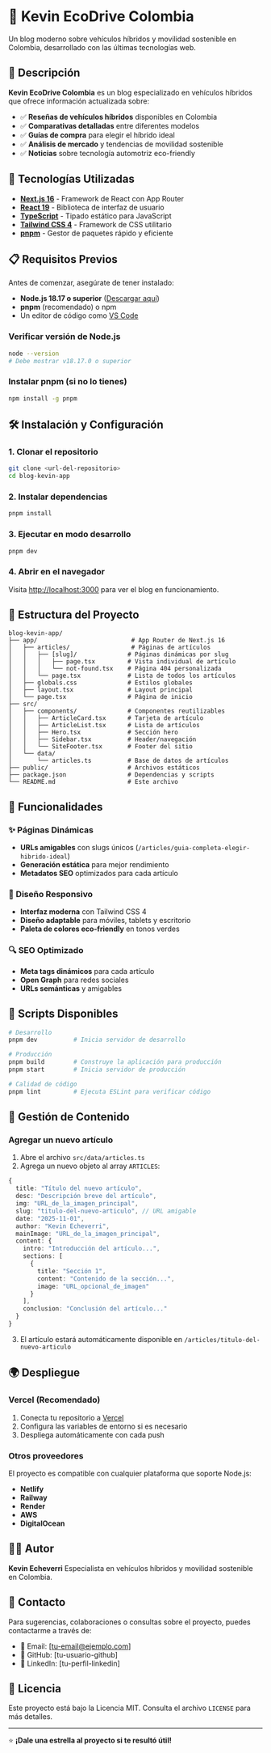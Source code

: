 # 🚗 Kevin EcoDrive Colombia

Un blog moderno sobre vehículos híbridos y movilidad sostenible en Colombia, desarrollado con las últimas tecnologías web.

## 📖 Descripción

**Kevin EcoDrive Colombia** es un blog especializado en vehículos híbridos que ofrece información actualizada sobre:

- ✅ **Reseñas de vehículos híbridos** disponibles en Colombia
- ✅ **Comparativas detalladas** entre diferentes modelos
- ✅ **Guías de compra** para elegir el híbrido ideal
- ✅ **Análisis de mercado** y tendencias de movilidad sostenible
- ✅ **Noticias** sobre tecnología automotriz eco-friendly

## 🚀 Tecnologías Utilizadas

- **[Next.js 16](https://nextjs.org/)** - Framework de React con App Router
- **[React 19](https://react.dev/)** - Biblioteca de interfaz de usuario
- **[TypeScript](https://www.typescriptlang.org/)** - Tipado estático para JavaScript
- **[Tailwind CSS 4](https://tailwindcss.com/)** - Framework de CSS utilitario
- **[pnpm](https://pnpm.io/)** - Gestor de paquetes rápido y eficiente

## 📋 Requisitos Previos

Antes de comenzar, asegúrate de tener instalado:

- **Node.js 18.17 o superior** ([Descargar aquí](https://nodejs.org/))
- **pnpm** (recomendado) o npm
- Un editor de código como [VS Code](https://code.visualstudio.com/)

### Verificar versión de Node.js

```bash
node --version
# Debe mostrar v18.17.0 o superior
```

### Instalar pnpm (si no lo tienes)

```bash
npm install -g pnpm
```

## 🛠️ Instalación y Configuración

### 1. Clonar el repositorio

```bash
git clone <url-del-repositorio>
cd blog-kevin-app
```

### 2. Instalar dependencias

```bash
pnpm install
```

### 3. Ejecutar en modo desarrollo

```bash
pnpm dev
```

### 4. Abrir en el navegador

Visita [http://localhost:3000](http://localhost:3000) para ver el blog en funcionamiento.

## 📁 Estructura del Proyecto

```
blog-kevin-app/
├── app/                          # App Router de Next.js 16
│   ├── articles/                 # Páginas de artículos
│   │   ├── [slug]/              # Páginas dinámicas por slug
│   │   │   ├── page.tsx         # Vista individual de artículo
│   │   │   └── not-found.tsx    # Página 404 personalizada
│   │   └── page.tsx             # Lista de todos los artículos
│   ├── globals.css              # Estilos globales
│   ├── layout.tsx               # Layout principal
│   └── page.tsx                 # Página de inicio
├── src/
│   ├── components/              # Componentes reutilizables
│   │   ├── ArticleCard.tsx      # Tarjeta de artículo
│   │   ├── ArticleList.tsx      # Lista de artículos
│   │   ├── Hero.tsx             # Sección hero
│   │   ├── Sidebar.tsx          # Header/navegación
│   │   └── SiteFooter.tsx       # Footer del sitio
│   └── data/
│       └── articles.ts          # Base de datos de artículos
├── public/                      # Archivos estáticos
├── package.json                 # Dependencias y scripts
└── README.md                    # Este archivo
```

## 🎯 Funcionalidades

### ✨ Páginas Dinámicas

- **URLs amigables** con slugs únicos (`/articles/guia-completa-elegir-hibrido-ideal`)
- **Generación estática** para mejor rendimiento
- **Metadatos SEO** optimizados para cada artículo

### 🎨 Diseño Responsivo

- **Interfaz moderna** con Tailwind CSS 4
- **Diseño adaptable** para móviles, tablets y escritorio
- **Paleta de colores eco-friendly** en tonos verdes

### 🔍 SEO Optimizado

- **Meta tags dinámicos** para cada artículo
- **Open Graph** para redes sociales
- **URLs semánticas** y amigables

## 📝 Scripts Disponibles

```bash
# Desarrollo
pnpm dev          # Inicia servidor de desarrollo

# Producción
pnpm build        # Construye la aplicación para producción
pnpm start        # Inicia servidor de producción

# Calidad de código
pnpm lint         # Ejecuta ESLint para verificar código
```

## 📄 Gestión de Contenido

### Agregar un nuevo artículo

1. Abre el archivo `src/data/articles.ts`
2. Agrega un nuevo objeto al array `ARTICLES`:

```typescript
{
  title: "Título del nuevo artículo",
  desc: "Descripción breve del artículo",
  img: "URL_de_la_imagen_principal",
  slug: "titulo-del-nuevo-articulo", // URL amigable
  date: "2025-11-01",
  author: "Kevin Echeverri",
  mainImage: "URL_de_la_imagen_principal",
  content: {
    intro: "Introducción del artículo...",
    sections: [
      {
        title: "Sección 1",
        content: "Contenido de la sección...",
        image: "URL_opcional_de_imagen"
      }
    ],
    conclusion: "Conclusión del artículo..."
  }
}
```

3. El artículo estará automáticamente disponible en `/articles/titulo-del-nuevo-articulo`

## 🌍 Despliegue

### Vercel (Recomendado)

1. Conecta tu repositorio a [Vercel](https://vercel.com)
2. Configura las variables de entorno si es necesario
3. Despliega automáticamente con cada push

### Otros proveedores

El proyecto es compatible con cualquier plataforma que soporte Node.js:

- **Netlify**
- **Railway**
- **Render**
- **AWS**
- **DigitalOcean**

## 👨‍💻 Autor

**Kevin Echeverri**
Especialista en vehículos híbridos y movilidad sostenible en Colombia.

## 📧 Contacto

Para sugerencias, colaboraciones o consultas sobre el proyecto, puedes contactarme a través de:

- 📧 Email: [tu-email@ejemplo.com]
- 🐙 GitHub: [tu-usuario-github]
- 🔗 LinkedIn: [tu-perfil-linkedin]

## 📜 Licencia

Este proyecto está bajo la Licencia MIT. Consulta el archivo `LICENSE` para más detalles.

---

⭐ **¡Dale una estrella al proyecto si te resultó útil!**
